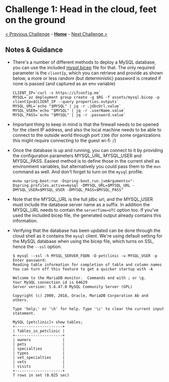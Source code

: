 # Challenge 1: Head in the cloud, feet on the ground

[< Previous Challenge](./solution-00.md) - **[Home](../README.md)** - [Next Challenge >](./solution-02.md)

## Notes & Guidance

- There's a number of different methods to deploy a MySQL database, you can use the included [mysql.bicep](./assets/mysql.bicep) file for that. The only required parameter is the `clientIp`, which you can retrieve and provide as shown below, a more or less random (but deterministic) password is created if none is passed (and captured as an env variable)

    ```shell
    CLIENT_IP=`curl -s https://ifconfig.me`
    MYSQL=`az deployment group create -g $RG -f assets/mysql.bicep -p clientIp=$CLIENT_IP --query properties.outputs`
    MYSQL_URL=`echo "$MYSQL" | jq -r .jdbcUrl.value`
    MYSQL_USER=`echo "$MYSQL" | jq -r .userName.value`
    MYSQL_PASS=`echo "$MYSQL" | jq -r .password.value`
    ```

- Important thing to keep in mind is that the firewall needs to be opened for the client IP address, and also the local machine needs to be able to connect to the outside world through port `3306` (for some organizations this might require connecting to the guest wi-fi :/)
- Once the database is up and running, you can connect to it by providing the configuration parameters MYSQL_URL, MYSQL_USER and MYSQL_PASS. Easiest method is to define those in the current shell as environment variables, but alternatively you could pass them to the `mvn` command as well. And don't forget to turn on the `mysql` profile.

    ```shell
    mvnw spring-boot:run -Dspring-boot.run.jvmArguments="-Dspring.profiles.active=mysql -DMYSQL_URL=$MYSQL_URL -DMYSQL_USER=$MYSQL_USER -DMYSQL_PASS=$MYSQL_PASS"
    ```

- Note that the MYSQL_URL is the full jdbc url, and the MYSQL_USER must include the database server name as a suffix. In addition the MYSQL_URL needs to contain the `serverTime=UTC` option too. If you've used the included bicep file, the generated output already contains this information.
- Verifying that the database has been updated can be done through the cloud shell as it contains the `mysql` client. We're using default setting for the MySQL database when using the bicep file, which turns on SSL, hence the `--ssl` option.

    ```shell
    $ mysql --ssl -h MYSQL_SERVER_FQDN -D petclinic -u MYSQL_USER -p
    Enter password:
    Reading table information for completion of table and column names
    You can turn off this feature to get a quicker startup with -A

    Welcome to the MariaDB monitor.  Commands end with ; or \g.
    Your MySQL connection id is 64629
    Server version: 5.6.47.0 MySQL Community Server (GPL)

    Copyright (c) 2000, 2018, Oracle, MariaDB Corporation Ab and others.

    Type 'help;' or '\h' for help. Type '\c' to clear the current input statement.

    MySQL [petclinic]> show tables;
    +---------------------+
    | Tables_in_petclinic |
    +---------------------+
    | owners              |
    | pets                |
    | specialties         |
    | types               |
    | vet_specialties     |
    | vets                |
    | visits              |
    +---------------------+
    7 rows in set (0.025 sec)
    ```
